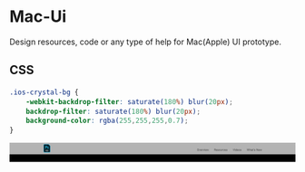 # Mac-Ui
Design resources, code or any type of help for Mac(Apple) UI prototype.

## CSS

```css
.ios-crystal-bg {
    -webkit-backdrop-filter: saturate(180%) blur(20px);
    backdrop-filter: saturate(180%) blur(20px);
    background-color: rgba(255,255,255,0.7);
}
```

![Image of Crystal Background](/img/nav-bar.png)
